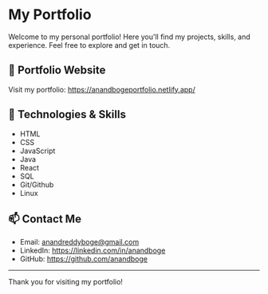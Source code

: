 # My Portfolio

Welcome to my personal portfolio! Here you'll find my projects, skills, and experience. Feel free to explore and get in touch.

## 📂 Portfolio Website
Visit my portfolio: https://anandbogeportfolio.netlify.app/

## 🔧 Technologies & Skills
- HTML
- CSS
- JavaScript
- Java
- React
- SQL
- Git/Github
- Linux

## 📫 Contact Me
- Email: anandreddyboge@gmail.com
- LinkedIn: https://linkedin.com/in/anandboge
- GitHub: https://github.com/anandboge

---

Thank you for visiting my portfolio!
